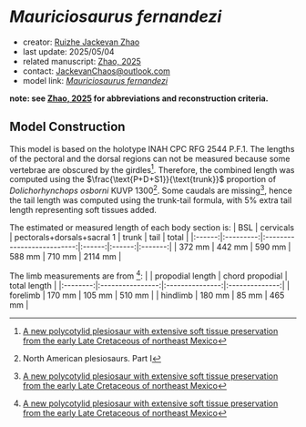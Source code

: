 # *Mauriciosaurus fernandezi*

- creator: [Ruizhe Jackevan Zhao](https://orcid.org/0009-0001-4869-3008) 
- last update: 2025/05/04
- related manuscript: [Zhao, 2025](https://doi.org/10.1101/2024.02.15.578844)
- contact: JackevanChaos@outlook.com
- model link: [*Mauriciosaurus fernandezi*](https://github.com/Pliosaurus-kevani/Mundus-Cyclus/blob/main/Plesiosauria/Mauriciosaurus%20fernandezi/Mauriciosaurus%20fernandezi.pdf)

**note: see [Zhao, 2025](https://doi.org/10.1101/2024.02.15.578844) for abbreviations and reconstruction criteria.**
## Model Construction

This model is based on the holotype INAH CPC RFG 2544 P.F.1. The lengths of the pectoral and the
dorsal regions can not be measured because some vertebrae are obscured by the
girdles[^1]. Therefore, the combined length was computed using the $\frac{\text{P+D+S1}}{\text{trunk}}$ proportion of 
*Dolichorhynchops osborni* KUVP 1300[^2]. Some caudals are missing[^1], hence the tail length was computed using the trunk-tail formula,
with 5% extra tail length representing soft tissues added.

The estimated or measured length of each body section is:
| BSL    | cervicals | pectorals+dorsals+sacral 1 | trunk  | tail   | total   |
|:------:|:---------:|:--------------------------:|:------:|:------:|:-------:|
| 372 mm | 442 mm    | 590 mm                     | 588 mm | 710 mm | 2114 mm |

The limb measurements are from [^1]:
|          | propodial length | chord propodial | total length   |
|:--------:|:----------------:|:---------------:|:--------------:|
| forelimb | 170 mm           | 105 mm          | 510 mm |
| hindlimb | 180 mm           | 85 mm          | 465 mm |

[^1]: [A new polycotylid plesiosaur with extensive soft tissue preservation
from the early Late Cretaceous of northeast Mexico](https://www.scielo.org.mx/scielo.php?script=sci_arttext&pid=S1405-33222017000100087#:~:text=A%20nearly%20complete%20skeleton%20of%20a%20polycotylid%20plesiosaur,northeast%20Mexico.%20It%20shows%20extensive%20soft%20tissue%20preservation.)
[^2]: North American plesiosaurs. Part I
